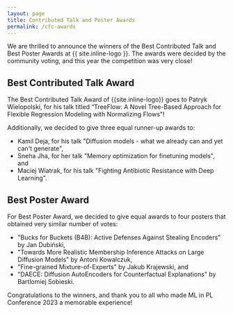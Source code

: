 ```yaml
---
layout: page
title: Contributed Talk and Poster Awards
permalink: /cfc-awards
---
```



We are thrilled to announce the winners of the Best Contributed Talk and Best Poster Awards at {{ site.inline-logo }}. The awards were decided by the community voting, and this year the competition was very close!
 
## Best Contributed Talk Award

The Best Contributed Talk Award of {{site.inline-logo}} goes to Patryk Wielopolski, for his talk titled “TreeFlow: A Novel Tree-Based Approach for Flexible Regression Modeling with Normalizing Flows"!

Additionally, we decided to give three equal runner-up awards to:
- Kamil Deja, for his talk "Diffusion models - what we already can and yet can't generate",
- Sneha Jha, for her talk "Memory optimization for finetuning models", and 
- Maciej Wiatrak, for his talk "Fighting Antibiotic Resistance with Deep Learning".

## Best Poster Award

For Best Poster Award, we decided to give equal awards to four posters that obtained very similar number of votes:
- "Bucks for Buckets (B4B): Active Defenses Against Stealing Encoders" by Jan Dubiński,
- "Towards More Realistic Membership Inference Attacks on Large Diffusion Models" by Antoni Kowalczuk,
- "Fine-grained Mixture-of-Experts" by Jakub Krajewski, and
- "DAECE: Diffusion AutoEncoders for Counterfactual Explanations" by Bartlomiej Sobieski.

Congratulations to the winners, and thank you to all who made ML in PL Conference 2023 a memorable experience! 
